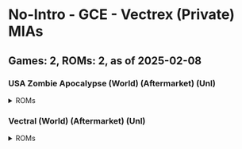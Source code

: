 # No-Intro - GCE - Vectrex (Private) MIAs
## Games: 2, ROMs: 2, as of 2025-02-08
### USA Zombie Apocalypse (World) (Aftermarket) (Unl)
<details>
<summary>ROMs</summary>

- USA Zombie Apocalypse (World) (Aftermarket) (Unl).vec, CRC: 5b10a61a
</details>

### Vectral (World) (Aftermarket) (Unl)
<details>
<summary>ROMs</summary>

- Vectral (World) (Aftermarket) (Unl).vec, CRC: de6fb997
</details>

